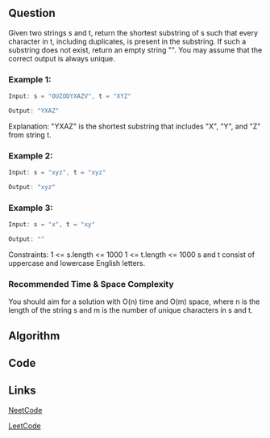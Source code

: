 ## Question
Given two strings s and t, return the shortest substring of s such that every character in t, including duplicates, is present in the substring. If such a substring does not exist, return an empty string "".
You may assume that the correct output is always unique.
### Example 1:


```java
Input: s = "OUZODYXAZV", t = "XYZ"

Output: "YXAZ"

```
Explanation: "YXAZ" is the shortest substring that includes "X", "Y", and "Z" from string t.
### Example 2:


```java
Input: s = "xyz", t = "xyz"

Output: "xyz"

```
### Example 3:


```java
Input: s = "x", t = "xy"

Output: ""

```
Constraints:
1 <= s.length <= 1000
1 <= t.length <= 1000
s and t consist of uppercase and lowercase English letters.


### Recommended Time & Space Complexity

You should aim for a solution with O(n) time and O(m) space, where n is the length of the string s and m is the number of unique characters in s and t.






## Algorithm

## Code

## Links

[NeetCode](https://neetcode.io/problems/minimum-window-with-characters)

[LeetCode](https://leetcode.com/problems/minimum-window-with-characters)
